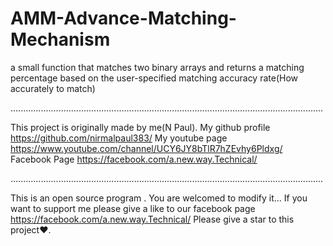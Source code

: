 # AMM-Advance-Matching-Mechanism
a small function that matches two binary arrays and returns a matching percentage based on the user-specified matching accuracy rate(How accurately to match)

............................................................................................................................

This project is originally made by me(N Paul). My github profile https://github.com/nirmalpaul383/
My youtube page https://www.youtube.com/channel/UCY6JY8bTlR7hZEvhy6Pldxg/
Facebook Page https://facebook.com/a.new.way.Technical/

............................................................................................................................

This is an open source program . You are welcomed to modify it... If you want to support me please
give a like to our facebook page https://facebook.com/a.new.way.Technical/ Please give a star to this project♥.
